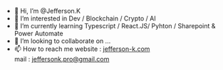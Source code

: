 - 👋 Hi, I’m @Jefferson.K
- 👀 I’m interested in Dev / Blockchain / Crypto / AI 
- 🌱 I’m currently learning Typescript / React.JS/ Pyhton / Sharepoint & Power Automate
- 💞️ I’m looking to collaborate on ...
- 📫 How to reach me 
website : <a href="http://jefferson-k.com"> jefferson-k.com</a> <br>
   mail : jeffersonk.pro@gmail.com

<!---
Jeff-Erson44/Jeff-Erson44 is a ✨ special ✨ repository because its `README.md` (this file) appears on your GitHub profile.
You can click the Preview link to take a look at your changes.
--->
